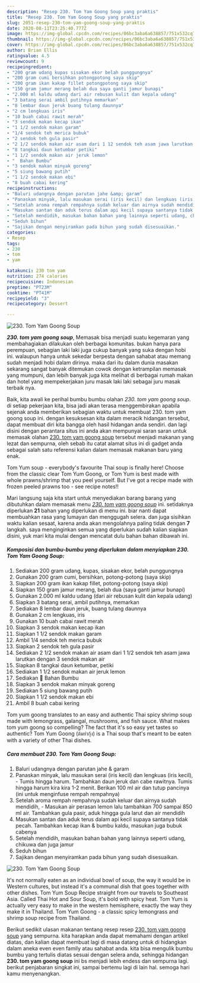 ```yaml
---
description: "Resep 230. Tom Yam Goong Soup yang praktis"
title: "Resep 230. Tom Yam Goong Soup yang praktis"
slug: 2051-resep-230-tom-yam-goong-soup-yang-praktis
date: 2020-08-11T23:25:40.777Z
image: https://img-global.cpcdn.com/recipes/06bc3aba6a638857/751x532cq70/230-tom-yam-goong-soup-foto-resep-utama.jpg
thumbnail: https://img-global.cpcdn.com/recipes/06bc3aba6a638857/751x532cq70/230-tom-yam-goong-soup-foto-resep-utama.jpg
cover: https://img-global.cpcdn.com/recipes/06bc3aba6a638857/751x532cq70/230-tom-yam-goong-soup-foto-resep-utama.jpg
author: Brian Ellis
ratingvalue: 4.5
reviewcount: 9
recipeingredient:
- "200 gram udang kupas sisakan ekor belah punggungnya"
- "200 gram cumi bersihkan potongpotong saya skip"
- "200 gram ikan kakap fillet potongpotong saya skip"
- "150 gram jamur merang belah dua saya ganti jamur bunapi"
- "2.000 ml kaldu udang dari air rebusan kulit dan kepala udang"
- "3 batang serai ambil putihnya memarkan"
- "8 lembar daun jeruk buang tulang daunnya"
- "2 cm lengkuas iris"
- "10 buah cabai rawit merah"
- "3 sendok makan kecap ikan"
- "1 1/2 sendok makan garam"
- "1/4 sendok teh merica bubuk"
- "2 sendok teh gula pasir"
- "2 1/2 sendok makan air asam dari 1 12 sendok teh asam jawa larutkan dengan 3 sendok makan air"
- "8 tangkai daun ketumbar petiki"
- "1 1/2 sendok makan air jeruk lemon"
- "  Bahan Bumbu"
- "3 sendok makan minyak goreng"
- "5 siung bawang putih"
- "1 1/2 sendok makan ebi"
- "8 buah cabai kering"
recipeinstructions:
- "Baluri udangnya dengan parutan jahe &amp; garam"
- "Panaskan minyak, lalu masukan serai (iris kecil) dan lengkuas (iris kecil),  Tumis hingga harum. Tambahkan daun jeruk dan cabe rawitnya. Tumis hingga harum kira kira 1-2 menit. Berikan 100 ml air dan tutup pancinya (ini untuk menginfuse rempah rempahnya)"
- "Setelah aroma rempah rempahnya sudah keluar dan airnya sudah mendidih, Masukan air perasan lemon lalu tambahkan 700 sampai 850 ml air. Tambahkan gula pasir, aduk hingga gula larut dan air mendidih"
- "Masukan santan dan aduk terus dalam api kecil supaya santanya tidak pecah. Tambahkan kecap ikan &amp; bumbu kaldu, masukan juga bubuk cabenya"
- "Setelah mendidih, masukan bahan bahan yang lainnya seperti udang, chikuwa dan juga jamur"
- "Seduh bihun"
- "Sajikan dengan menyiramkan pada bihun yang sudah disesuaikan."
categories:
- Resep
tags:
- 230
- tom
- yam

katakunci: 230 tom yam 
nutrition: 274 calories
recipecuisine: Indonesian
preptime: "PT23M"
cooktime: "PT41M"
recipeyield: "3"
recipecategory: Dessert

---
```



![230. Tom Yam Goong Soup](https://img-global.cpcdn.com/recipes/06bc3aba6a638857/751x532cq70/230-tom-yam-goong-soup-foto-resep-utama.jpg)

<b><i>230. tom yam goong soup</i></b>, Memasak bisa menjadi suatu kegemaran yang membahagiakan dilakukan oleh berbagai komunitas. bukan hanya para perempuan, sebagian laki laki juga cukup banyak yang suka dengan hobi ini. walaupun hanya untuk sekedar berpesta dengan sahabat atau memang sudah menjadi hobi dalam dirinya. maka dari itu dalam dunia masakan sekarang sangat banyak ditemukan cowok dengan ketrampilan memasak yang mumpuni, dan lebih banyak juga kita melihat di berbagai rumah makan dan hotel yang mempekerjakan juru masak laki laki sebagai juru masak terbaik nya.

Baik, kita awali ke perihal bumbu bumbu olahan <i>230. tom yam goong soup</i>. di setiap pekerjaan kita, bisa jadi akan terasa menggembirakan apabila sejenak anda memberikan sebagian waktu untuk membuat 230. tom yam goong soup ini. dengan kesuksesan kita dalam meracik hidangan tersebut, dapat membuat diri kita bangga oleh hasil hidangan anda sendiri. dan lagi disini dengan perantara situs ini anda akan mempunyai saran saran untuk memasak olahan <u>230. tom yam goong soup</u> tersebut menjadi makanan yang lezat dan sempurna, oleh sebab itu catat alamat situs ini di gadget anda sebagai salah satu referensi kalian dalam memasak makanan baru yang enak.

Tom Yum soup - everybody&#39;s favourite Thai soup is finally here! Choose from the classic clear Tom Yum Goong, or Tom Yum is best made with whole prawns/shrimp that you peel yourself. But I&#39;ve got a recipe made with frozen peeled prawns too - see recipe notes!!


Mari langsung saja kita start untuk menyediakan barang barang yang dibutuhkan dalam memasak menu <u><i>230. tom yam goong soup</i></u> ini. setidaknya diperlukan <b>21</b> bahan yang diperlukan di menu ini. biar nanti dapat membuahkan rasa yang lumayan dan menggugah selera. dan juga sisihkan waktu kalian sesaat, karena anda akan mengolahnya paling tidak dengan <b>7</b> langkah. saya menginginkan semua yang diperlukan sudah kalian siapkan disini, yuk mari kita mulai dengan mencatat dulu bahan bahan dibawah ini.

<!--inarticleads1-->

##### Komposisi dan bumbu-bumbu yang diperlukan dalam menyiapkan 230. Tom Yam Goong Soup:

1. Sediakan 200 gram udang, kupas, sisakan ekor, belah punggungnya
1. Gunakan 200 gram cumi, bersihkan, potong-potong (saya skip)
1. Siapkan 200 gram ikan kakap fillet, potong-potong (saya skip)
1. Siapkan 150 gram jamur merang, belah dua (saya ganti jamur bunapi)
1. Gunakan 2.000 ml kaldu udang (dari air rebusan kulit dan kepala udang)
1. Siapkan 3 batang serai, ambil putihnya, memarkan
1. Sediakan 8 lembar daun jeruk, buang tulang daunnya
1. Gunakan 2 cm lengkuas, iris
1. Gunakan 10 buah cabai rawit merah
1. Siapkan 3 sendok makan kecap ikan
1. Siapkan 1 1/2 sendok makan garam
1. Ambil 1/4 sendok teh merica bubuk
1. Siapkan 2 sendok teh gula pasir
1. Sediakan 2 1/2 sendok makan air asam dari 1 1/2 sendok teh asam jawa larutkan dengan 3 sendok makan air
1. Siapkan 8 tangkai daun ketumbar, petiki
1. Sediakan 1 1/2 sendok makan air jeruk lemon
1. Sediakan  🌸 Bahan Bumbu
1. Siapkan 3 sendok makan minyak goreng
1. Sediakan 5 siung bawang putih
1. Siapkan 1 1/2 sendok makan ebi
1. Ambil 8 buah cabai kering


Tom yum goong translates to an easy and authentic Thai spicy shrimp soup made with lemongrass, galangal, mushrooms, and fish sauce. What makes tom yum goong so compelling? The fact that it&#39;s so easy yet tastes so authentic? Tom Yum Goong (ต้มยำกุ้ง) is a Thai soup that&#39;s meant to be eaten with a variety of other Thai dishes. 

<!--inarticleads2-->

##### Cara membuat 230. Tom Yam Goong Soup:

1. Baluri udangnya dengan parutan jahe &amp; garam
1. Panaskan minyak, lalu masukan serai (iris kecil) dan lengkuas (iris kecil),  - Tumis hingga harum. Tambahkan daun jeruk dan cabe rawitnya. Tumis hingga harum kira kira 1-2 menit. Berikan 100 ml air dan tutup pancinya (ini untuk menginfuse rempah rempahnya)
1. Setelah aroma rempah rempahnya sudah keluar dan airnya sudah mendidih, - Masukan air perasan lemon lalu tambahkan 700 sampai 850 ml air. Tambahkan gula pasir, aduk hingga gula larut dan air mendidih
1. Masukan santan dan aduk terus dalam api kecil supaya santanya tidak pecah. Tambahkan kecap ikan &amp; bumbu kaldu, masukan juga bubuk cabenya
1. Setelah mendidih, masukan bahan bahan yang lainnya seperti udang, chikuwa dan juga jamur
1. Seduh bihun
1. Sajikan dengan menyiramkan pada bihun yang sudah disesuaikan.
<img src="//assets-global.cpcdn.com/assets/icons/button_play-2c75c40dde080a61004c1f40b05d8f140eaff45d7e9e6481dc71c63d2e7c4909.png" alt="230. Tom Yam Goong Soup">

It&#39;s not normally eaten as an individual bowl of soup, the way it would be in Western cultures, but instead it&#39;s a communal dish that goes together with other dishes. Tom Yum Soup Recipe straight from our travels to Southeast Asia. Called Thai Hot and Sour Soup, it&#39;s bold with spicy heat. Tom Yum is actually very easy to make in the western hemisphere, exactly the way they make it in Thailand. Tom Yum Goong - a classic spicy lemongrass and shrimp soup recipe from Thailand. 

Berikut sedikit ulasan makanan tentang resep resep <u>230. tom yam goong soup</u> yang sempurna. kita harapkan anda dapat memahami dengan artikel diatas, dan kalian dapat membuat lagi di masa datang untuk di hidangkan dalam aneka even even family atau sahabat anda. kita bisa mengulik bumbu bumbu yang tertulis diatas sesuai dengan selera anda, sehingga hidangan <b>230. tom yam goong soup</b> ini bs menjadi lebih endess dan sempurna lagi. berikut penjabaran singkat ini, sampai bertemu lagi di lain hal. semoga hari kamu menyenangkan.

